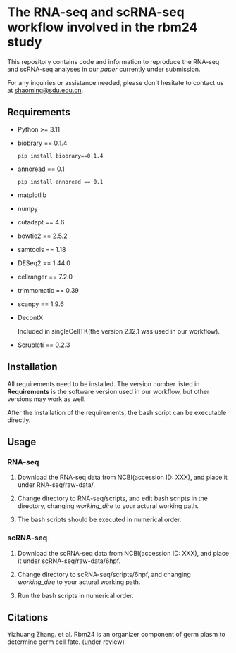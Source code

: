 # The RNA-seq and scRNA-seq workflow involved in the rbm24 study

This repository contains code and information to reproduce
the RNA-seq and scRNA-seq analyses in our *paper* currently
under submission.

For any inquiries or assistance needed, please don't hesitate
to contact us at shaoming@sdu.edu.cn.

## Requirements

- Python >= 3.11

- biobrary == 0.1.4

    `pip install biobrary==0.1.4`

- annoread == 0.1

    `pip install annoread == 0.1`

- matplotlib

- numpy

- cutadapt == 4.6

- bowtie2 == 2.5.2

- samtools == 1.18

- DESeq2 == 1.44.0

- cellranger == 7.2.0

- trimmomatic == 0.39

- scanpy == 1.9.6

- DecontX

    Included in singleCellTK(the version 2.12.1 was used in our workflow).

- Scrubleti == 0.2.3

## Installation

All requirements need to be installed. The version number listed in
**Requirements** is the software version used in our workflow,
but other versions may work as well.

After the installation of the requirements, the bash script
can be executable directly.

## Usage

### RNA-seq

1. Download the RNA-seq data from NCBI(accession ID: XXX), and place it under RNA-seq/raw-data/.

2. Change directory to RNA-seq/scripts, and edit bash scripts in the directory, changing *working_dire* to
your actural working path.

3. The bash scripts should be executed in numerical order.


### scRNA-seq

1. Download the scRNA-seq data from NCBI(accession ID: XXX), and place it under scRNA-seq/raw-data/6hpf.

2. Change directory to scRNA-seq/scripts/6hpf, and changing *working_dire* to your actural working path.

3. Run the bash scripts in numerical order.

## Citations

Yizhuang Zhang. et al. Rbm24 is an organizer component of germ plasm to determine germ cell fate. (under review)
